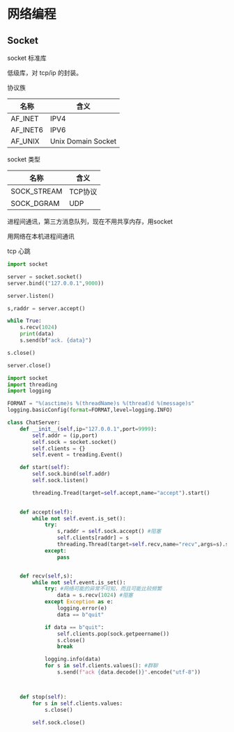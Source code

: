 # 网络编程

## Socket 

socket 标准库

低级库，对 tcp/ip 的封装。

协议族

| 名称     | 含义               |
| -------- | ------------------ |
| AF_INET  | IPV4               |
| AF_INET6 | IPV6               |
| AF_UNIX  | Unix Domain Socket |

socket 类型

| 名称        | 含义    |
| ----------- | ------- |
| SOCK_STREAM | TCP协议 |
| SOCK_DGRAM  | UDP     |

进程间通讯，第三方消息队列，现在不用共享内存，用socket

用网络在本机进程间通讯

tcp 心跳

```python
import socket 

server = socket.socket()
server.bind(("127.0.0.1",9000))

server.listen()

s,raddr = server.accept()

while True:
    s.recv(1024)
    print(data)
    s.send(bf"ack. {data}")

s.close()

server.close()
```

```python
import socket
import threading
import logging

FORMAT = "%(asctime)s %(threadName)s %(thread)d %(message)s"
logging.basicConfig(format=FORMAT,level=logging.INFO)

class ChatServer:
    def __init__(self,ip="127.0.0.1",port=9999):
        self.addr = (ip,port)
        self.sock = socket.socket()
        self.clients = {}
        self.event = treading.Event()

    def start(self):
        self.sock.bind(self.addr)
        self.sock.listen()

        threading.Tread(target=self.accept,name="accept").start()
        

    def accept(self):
        while not self.event.is_set():
            try:
                s,raddr = self.sock.accept() #阻塞
                self.clients[raddr] = s
                threading.Thread(target=self.recv,name="recv",args=s).start()
            except:
                pass


    def recv(self,s):
        while not self.event.is_set():
            try: #网络可能的异常不可知，而且可能比较频繁
                data = s.recv(1024) #阻塞
            except Exception as e:
                logging.error(e)
                data == b"quit"

            if data == b"quit":
                self.clients.pop(sock.getpeername())
                s.close()
                break

            logging.info(data)
            for s in self.clients.values(): #群聊
                s.send(f"ack {data.decode()}".encode("utf-8"))



    def stop(self):
        for s in self.clients.values:
            s.close()
        
        self.sock.close()
```
